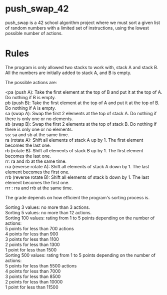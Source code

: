 # push_swap_42
push_swap is a 42 school algorithm project where we must sort a given list of random numbers with a limited set of instructions, using the lowest possible number of actions.

# Rules 
The program is only allowed two stacks to work with, stack A and stack B. All the numbers are initially added to stack A, and B is empty.

The possible actions are:

<pa (push A): Take the first element at the top of B and put it at the top of A. Do nothing if B is empty.\
pb (push B): Take the first element at the top of A and put it at the top of B. Do nothing if A is empty.\
sa (swap A): Swap the first 2 elements at the top of stack A. Do nothing if there is only one or no elements.\
sb (swap B): Swap the first 2 elements at the top of stack B. Do nothing if there is only one or no elements.\
ss: sa and sb at the same time.\
ra (rotate A): Shift all elements of stack A up by 1. The first element becomes the last one.\
rb (rotate B): Shift all elements of stack B up by 1. The first element becomes the last one.\
rr: ra and rb at the same time.\
rra (reverse rotate A): Shift all elements of stack A down by 1. The last element becomes the first one.\
rrb (reverse rotate B): Shift all elements of stack b down by 1. The last element becomes the first one.\
rrr : rra and rrb at the same time.

The grade depends on how efficient the program's sorting process is.

Sorting 3 values: no more than 3 actions.\
Sorting 5 values: no more than 12 actions.\
Sorting 100 values: rating from 1 to 5 points depending on the number of actions:\
5 points for less than 700 actions\
4 points for less than 900\
3 points for less than 1100\
2 points for less than 1300\
1 point for less than 1500\
Sorting 500 values: rating from 1 to 5 points depending on the number of actions:\
5 points for less than 5500 actions\
4 points for less than 7000\
3 points for less than 8500\
2 points for less than 10000\
1 point for less than 11500
